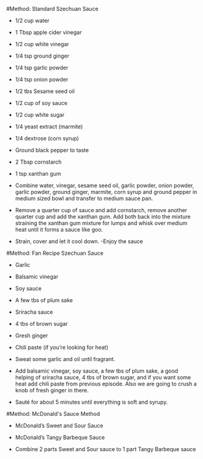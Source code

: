 #Method: Standard Szechuan Sauce
 - 1/2 cup water
 - 1 Tbsp apple cider vinegar
 - 1/2 cup white vinegar
 - 1/4 tsp ground ginger
 - 1/4 tsp garlic powder
 - 1/4 tsp onion powder
 - 1/2 tbs Sesame seed oil
 - 1/2 cup of soy sauce
 - 1/2 cup white sugar
 - 1/4 yeast extract (marmite)
 - 1/4 dextrose (corn syrup)
 - Ground black pepper to taste
 - 2 Tbsp cornstarch
 - 1 tsp xanthan gum


  - Combine water, vinegar, sesame seed oil, garlic powder, onion powder, garlic powder, ground ginger, marmite, corn syrup and ground pepper in medium sized bowl and transfer to medium sauce pan.
  -  Remove a quarter cup of sauce and add cornstarch, remove another quarter cup and add the xanthan gum. Add both back into the mixture straining the xanthan gum mixture for lumps and whisk over medium heat until it forms a sauce like goo.
  - Strain, cover and let it cool down.
  -Enjoy the sauce
  

#Method: Fan Recipe Szechuan Sauce
 - Garlic
 - Balsamic vinegar
 - Soy sauce
 - A few tbs of plum sake
 - Sriracha sauce
 - 4 tbs of brown sugar
 - Gresh ginger
 - Chili paste (if you’re looking for heat)

 - Sweat some garlic and oil until fragrant.
 - Add balsamic vinegar, soy sauce, a few tbs of plum sake, a good helping of sriracha sauce, 4 tbs of brown sugar, and if you want some heat add chili paste from previous episode. Also we are going to crush a knob of fresh ginger in there.
 - Sauté for about 5 minutes until everything is soft and syrupy.


#Method: McDonald's Sauce Method
 - McDonald’s Sweet and Sour Sauce
 - McDonald’s Tangy Barbeque Sauce

 - Combine 2 parts Sweet and Sour sauce to 1 part Tangy Barbeque sauce
